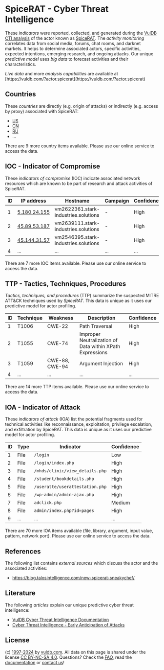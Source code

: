 # SpiceRAT - Cyber Threat Intelligence

These _indicators_ were reported, collected, and generated during the [VulDB CTI analysis](https://vuldb.com/?kb.cti) of the actor known as [SpiceRAT](https://vuldb.com/?actor.spicerat). The _activity monitoring_ correlates data from social media, forums, chat rooms, and darknet markets. It helps to determine associated actors, specific activities, expected intentions, emerging research, and ongoing attacks. Our unique _predictive model_ uses _big data_ to forecast activities and their characteristics.

_Live data_ and more _analysis capabilities_ are available at [https://vuldb.com/?actor.spicerat](https://vuldb.com/?actor.spicerat)

## Countries

These _countries_ are directly (e.g. origin of attacks) or indirectly (e.g. access by proxy) associated with SpiceRAT:

* [US](https://vuldb.com/?country.us)
* [CN](https://vuldb.com/?country.cn)
* [RU](https://vuldb.com/?country.ru)
* ...

There are 9 more country items available. Please use our online service to access the data.

## IOC - Indicator of Compromise

These _indicators of compromise_ (IOC) indicate associated network resources which are known to be part of research and attack activities of SpiceRAT.

ID | IP address | Hostname | Campaign | Confidence
-- | ---------- | -------- | -------- | ----------
1 | [5.180.24.155](https://vuldb.com/?ip.5.180.24.155) | vm2622361.stark-industries.solutions | - | High
2 | [45.89.53.187](https://vuldb.com/?ip.45.89.53.187) | vm2639111.stark-industries.solutions | - | High
3 | [45.144.31.57](https://vuldb.com/?ip.45.144.31.57) | vm2546395.stark-industries.solutions | - | High
4 | ... | ... | ... | ...

There are 7 more IOC items available. Please use our online service to access the data.

## TTP - Tactics, Techniques, Procedures

_Tactics, techniques, and procedures_ (TTP) summarize the suspected MITRE ATT&CK techniques used by _SpiceRAT_. This data is unique as it uses our predictive model for actor profiling.

ID | Technique | Weakness | Description | Confidence
-- | --------- | -------- | ----------- | ----------
1 | T1006 | CWE-22 | Path Traversal | High
2 | T1055 | CWE-74 | Improper Neutralization of Data within XPath Expressions | High
3 | T1059 | CWE-88, CWE-94 | Argument Injection | High
4 | ... | ... | ... | ...

There are 14 more TTP items available. Please use our online service to access the data.

## IOA - Indicator of Attack

These _indicators of attack_ (IOA) list the potential fragments used for technical activities like reconnaissance, exploitation, privilege escalation, and exfiltration by SpiceRAT. This data is unique as it uses our predictive model for actor profiling.

ID | Type | Indicator | Confidence
-- | ---- | --------- | ----------
1 | File | `/login` | Low
2 | File | `/login/index.php` | High
3 | File | `/mhds/clinic/view_details.php` | High
4 | File | `/student/bookdetails.php` | High
5 | File | `/useratte/userattestation.php` | High
6 | File | `/wp-admin/admin-ajax.php` | High
7 | File | `adclick.php` | Medium
8 | File | `admin/index.php?id=pages` | High
9 | ... | ... | ...

There are 70 more IOA items available (file, library, argument, input value, pattern, network port). Please use our online service to access the data.

## References

The following list contains _external sources_ which discuss the actor and the associated activities:

* https://blog.talosintelligence.com/new-spicerat-sneakychef/

## Literature

The following _articles_ explain our unique predictive cyber threat intelligence:

* [VulDB Cyber Threat Intelligence Documentation](https://vuldb.com/?kb.cti)
* [Cyber Threat Intelligence - Early Anticipation of Attacks](https://www.scip.ch/en/?labs.20201022)

## License

(c) [1997-2024](https://vuldb.com/?kb.changelog) by [vuldb.com](https://vuldb.com/?kb.about). All data on this page is shared under the license [CC BY-NC-SA 4.0](https://creativecommons.org/licenses/by-nc-sa/4.0/). Questions? Check the [FAQ](https://vuldb.com/?kb.faq), read the [documentation](https://vuldb.com/?kb) or [contact us](https://vuldb.com/?contact)!
